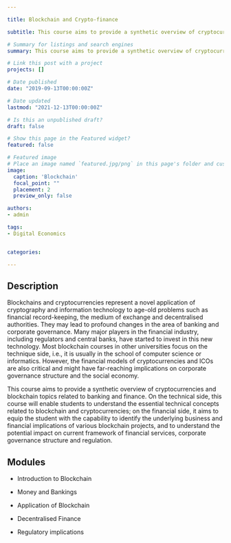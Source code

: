```yaml
---

title: Blockchain and Crypto-finance

subtitle: This course aims to provide a synthetic overview of cryptocurrencies and blockchain topics related to banking and finance, including their mechanism, applications, risks and related regulations.

# Summary for listings and search engines
summary: This course aims to provide a synthetic overview of cryptocurrencies and blockchain topics related to banking and finance, including their mechanism, applications, risks and related regulations.

# Link this post with a project
projects: []

# Date published
date: "2019-09-13T00:00:00Z"

# Date updated
lastmod: "2021-12-13T00:00:00Z"

# Is this an unpublished draft?
draft: false

# Show this page in the Featured widget?
featured: false

# Featured image
# Place an image named `featured.jpg/png` in this page's folder and customize its options here.
image:
  caption: 'Blockchain'
  focal_point: ""
  placement: 2
  preview_only: false

authors:
- admin

tags:
- Digital Economics


categories:

---
```


## Description
Blockchains and cryptocurrencies represent a novel application of cryptography and information technology to age-old problems such as financial record-keeping, the medium of exchange and decentralised authorities. They may lead to profound changes in the area of banking and corporate governance. Many major players in the financial industry, including regulators and central banks, have started to invest in this new technology. Most blockchain courses in other universities focus on the technique side, i.e., it is usually in the school of computer science or informatics. However, the financial models of cryptocurrencies and ICOs are also critical and might have far-reaching implications on corporate governance structure and the social economy.

This course aims to provide a synthetic overview of cryptocurrencies and blockchain topics related to banking and finance. On the technical side, this course will enable students to understand the essential technical concepts related to blockchain and cryptocurrencies; on the financial side, it aims to equip the student with the capability to identify the underlying business and financial implications of various blockchain projects, and to understand the potential impact on current framework of financial services, corporate governance structure and regulation.

## Modules

- Introduction to Blockchain

- Money and Bankings

- Application of Blockchain

- Decentralised Finance

- Regulatory implications
